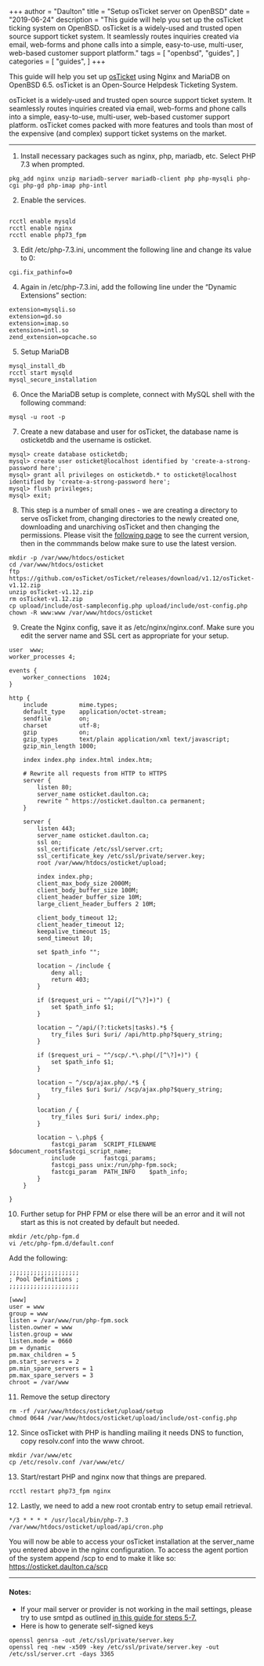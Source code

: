 +++
author = "Daulton"
title = "Setup osTicket server on OpenBSD"
date = "2019-06-24"
description = "This guide will help you set up the osTicket ticking system on OpenBSD. osTicket is a widely-used and trusted open source support ticket system. It seamlessly routes inquiries created via email, web-forms and phone calls into a simple, easy-to-use, multi-user, web-based customer support platform."
tags = [
    "openbsd",
    "guides",
]
categories = [
    "guides",
]
+++

This guide will help you set up [osTicket](https://osticket.com/) using Nginx and MariaDB on OpenBSD 6.5. osTicket is an Open-Source Helpdesk Ticketing System.
<!--more-->

osTicket is a widely-used and trusted open source support ticket system. It seamlessly routes inquiries created via email, web-forms and phone calls into a simple, easy-to-use, multi-user, web-based customer support platform. osTicket comes packed with more features and tools than most of the expensive (and complex) support ticket systems on the market.

----------


1. Install necessary packages such as nginx, php, mariadb, etc. Select PHP 7.3 when prompted.

```
pkg_add nginx unzip mariadb-server mariadb-client php php-mysqli php-cgi php-gd php-imap php-intl
```
     
2. Enable the services.
```
 
rcctl enable mysqld      
rcctl enable nginx
rcctl enable php73_fpm
```
       
3. Edit /etc/php-7.3.ini, uncomment the following line and change its value to 0:
 
```
cgi.fix_pathinfo=0
```
 
4. Again in /etc/php-7.3.ini, add the following line under the “Dynamic Extensions” section:

```
extension=mysqli.so
extension=gd.so
extension=imap.so
extension=intl.so
zend_extension=opcache.so
```

5. Setup MariaDB

```
mysql_install_db
rcctl start mysqld
mysql_secure_installation
```

6. Once the MariaDB setup is complete, connect with MySQL shell with the following command:

```
mysql -u root -p
```
    
7. Create a new database and user for osTicket, the database name is osticketdb and the username is osticket.
 
```
mysql> create database osticketdb;
mysql> create user osticket@localhost identified by 'create-a-strong-password here';
mysql> grant all privileges on osticketdb.* to osticket@localhost identified by 'create-a-strong-password here';
mysql> flush privileges;
mysql> exit;
```

8. This step is a number of small ones - we are creating a directory to serve osTicket from, changing directories to the newly created one, downloading and unarchiving osTicket and then changing the permissions. Please visit the [following page](https://github.com/osTicket/osTicket/releases) to see the current version, then in the commmands below make sure to use the latest version.
 
```
mkdir -p /var/www/htdocs/osticket
cd /var/www/htdocs/osticket
ftp https://github.com/osTicket/osTicket/releases/download/v1.12/osTicket-v1.12.zip
unzip osTicket-v1.12.zip
rm osTicket-v1.12.zip
cp upload/include/ost-sampleconfig.php upload/include/ost-config.php
chown -R www:www /var/www/htdocs/osticket
```

9. Create the Nginx config, save it as /etc/nginx/nginx.conf. Make sure you edit the server name and SSL cert as appropriate for your setup.
 
```
user  www;
worker_processes 4;

events {
	worker_connections  1024;
}

http {
	include         mime.types;
	default_type    application/octet-stream;
	sendfile        on;
	charset         utf-8;
	gzip            on;
	gzip_types      text/plain application/xml text/javascript;
	gzip_min_length 1000;

	index index.php index.html index.htm;

	# Rewrite all requests from HTTP to HTTPS
	server {
		listen 80;
		server_name osticket.daulton.ca;
		rewrite ^ https://osticket.daulton.ca permanent;
	}

	server {
		listen 443;
		server_name osticket.daulton.ca;
		ssl on;
		ssl_certificate /etc/ssl/server.crt;
		ssl_certificate_key /etc/ssl/private/server.key; 
		root /var/www/htdocs/osticket/upload;

		index index.php;
		client_max_body_size 2000M;
		client_body_buffer_size 100M;
		client_header_buffer_size 10M;
		large_client_header_buffers 2 10M;
 
		client_body_timeout 12;
		client_header_timeout 12;
		keepalive_timeout 15;
		send_timeout 10;
 
		set $path_info "";

		location ~ /include {
			deny all;
			return 403;
		}

		if ($request_uri ~ "^/api(/[^\?]+)") {
			set $path_info $1;
		}

		location ~ ^/api/(?:tickets|tasks).*$ {
			try_files $uri $uri/ /api/http.php?$query_string;
		}

		if ($request_uri ~ "^/scp/.*\.php(/[^\?]+)") {
			set $path_info $1;
		}

		location ~ ^/scp/ajax.php/.*$ {
			try_files $uri $uri/ /scp/ajax.php?$query_string;
		}

		location / {
			try_files $uri $uri/ index.php;
		}

		location ~ \.php$ {
			fastcgi_param  SCRIPT_FILENAME  $document_root$fastcgi_script_name;
			include        fastcgi_params;
			fastcgi_pass unix:/run/php-fpm.sock;
			fastcgi_param  PATH_INFO    $path_info;
		}
	}

}
```
        
10. Further setup for PHP FPM or else there will be an error and it will not start as this is not created by default but needed.

``` 
mkdir /etc/php-fpm.d
vi /etc/php-fpm.d/default.conf
```

Add the following:

```
;;;;;;;;;;;;;;;;;;;;
; Pool Definitions ;
;;;;;;;;;;;;;;;;;;;;

[www]
user = www
group = www
listen = /var/www/run/php-fpm.sock
listen.owner = www
listen.group = www
listen.mode = 0660
pm = dynamic
pm.max_children = 5
pm.start_servers = 2
pm.min_spare_servers = 1
pm.max_spare_servers = 3
chroot = /var/www
```
      
11. Remove the setup directory
 
```
rm -rf /var/www/htdocs/osticket/upload/setup
chmod 0644 /var/www/htdocs/osticket/upload/include/ost-config.php
```

12. Since osTicket with PHP is handling mailing it needs DNS to function, copy resolv.conf into the www chroot.

```
mkdir /var/www/etc
cp /etc/resolv.conf /var/www/etc/
```
        
13. Start/restart PHP and nginx now that things are prepared.
   
```     
rcctl restart php73_fpm nginx
```
       
12. Lastly, we need to add a new root crontab entry to setup email retrieval.
 
```
*/3 * * * * /usr/local/bin/php-7.3 /var/www/htdocs/osticket/upload/api/cron.php
```      

You will now be able to access your osTicket installation at the server_name you entered above in the nginx configuration. To access the agent portion of the system append /scp to end to make it like so: https://osticket.daulton.ca/scp
        
       
---

#### Notes:

* If your mail server or provider is not working in the mail settings, please try to use smtpd as outlined [in this guide for steps 5-7.](https://daulton.ca/wordpress-using-opensmtpd-for-mail-delivery/)
* Here is how to generate self-signed keys

```
openssl genrsa -out /etc/ssl/private/server.key
openssl req -new -x509 -key /etc/ssl/private/server.key -out /etc/ssl/server.crt -days 3365
```
